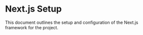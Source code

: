 # Next.js Setup

This document outlines the setup and configuration of the Next.js framework for the project.